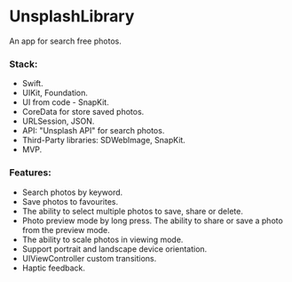 # UnsplashLibrary

An app for search free photos.

### Stack:
+ Swift.
+ UIKit, Foundation.
+ UI from code - SnapKit.
+ CoreData for store saved photos.
+ URLSession, JSON.
+ API: "Unsplash API" for search photos.
+ Third-Party libraries: SDWebImage, SnapKit.
+ MVP.

### Features:
+ Search photos by keyword.
+ Save photos to favourites.
+ The ability to select multiple photos to save, share or delete.
+ Photo preview mode by long press. The ability to share or save a photo from the preview mode.
+ The ability to scale photos in viewing mode.
+ Support portrait and landscape device orientation.
+ UIViewController custom transitions.
+ Haptic feedback.
